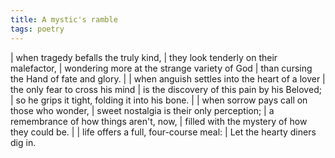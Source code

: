 ```yaml
---
title: A mystic's ramble
tags: poetry
---
```


| when tragedy befalls the truly kind,
| they look tenderly on their malefactor,
| wondering more at the strange variety of God
| than cursing the Hand of fate and glory.
|
| when anguish settles into the heart of a lover
| the only fear to cross his mind
| is the discovery of this pain by his Beloved;
| so he grips it tight, folding it into his bone.
|
| when sorrow pays call on those who wonder,
| sweet nostalgia is their only perception;
| a remembrance of how things aren't, now,
| filled with the mystery of how they could be.
|
| life offers a full, four-course meal:
| Let the hearty diners dig in.
